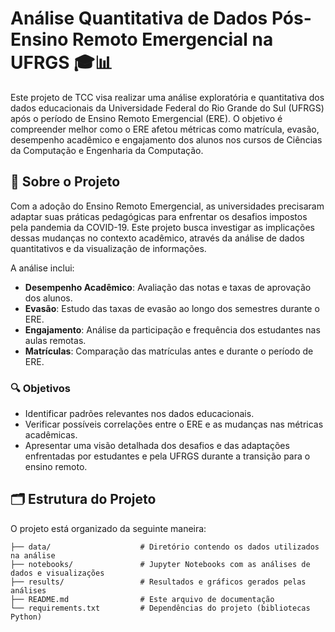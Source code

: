 # Análise Quantitativa de Dados Pós-Ensino Remoto Emergencial na UFRGS 🎓📊

Este projeto de TCC visa realizar uma análise exploratória e quantitativa dos dados educacionais da Universidade Federal do Rio Grande do Sul (UFRGS) após o período de Ensino Remoto Emergencial (ERE). O objetivo é compreender melhor como o ERE afetou métricas como matrícula, evasão, desempenho acadêmico e engajamento dos alunos nos cursos de Ciências da Computação e Engenharia da Computação.

## 📑 Sobre o Projeto

Com a adoção do Ensino Remoto Emergencial, as universidades precisaram adaptar suas práticas pedagógicas para enfrentar os desafios impostos pela pandemia da COVID-19. Este projeto busca investigar as implicações dessas mudanças no contexto acadêmico, através da análise de dados quantitativos e da visualização de informações.

A análise inclui:
- **Desempenho Acadêmico**: Avaliação das notas e taxas de aprovação dos alunos.
- **Evasão**: Estudo das taxas de evasão ao longo dos semestres durante o ERE.
- **Engajamento**: Análise da participação e frequência dos estudantes nas aulas remotas.
- **Matrículas**: Comparação das matrículas antes e durante o período de ERE.

### 🔍 Objetivos

- Identificar padrões relevantes nos dados educacionais.
- Verificar possíveis correlações entre o ERE e as mudanças nas métricas acadêmicas.
- Apresentar uma visão detalhada dos desafios e das adaptações enfrentadas por estudantes e pela UFRGS durante a transição para o ensino remoto.

## 🗂 Estrutura do Projeto

O projeto está organizado da seguinte maneira:

```plaintext
├── data/                    # Diretório contendo os dados utilizados na análise
├── notebooks/               # Jupyter Notebooks com as análises de dados e visualizações
├── results/                 # Resultados e gráficos gerados pelas análises
├── README.md                # Este arquivo de documentação
└── requirements.txt         # Dependências do projeto (bibliotecas Python)
